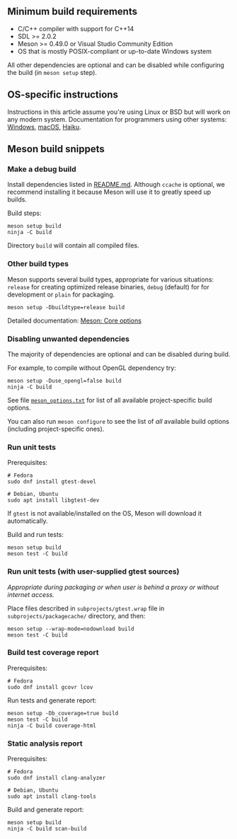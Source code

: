## Minimum build requirements

- C/C++ compiler with support for C++14
- SDL >= 2.0.2
- Meson >= 0.49.0 or Visual Studio Community Edition
- OS that is mostly POSIX-compliant or up-to-date Windows system

All other dependencies are optional and can be disabled while configuring the
build (in `meson setup` step).

## OS-specific instructions

Instructions in this article assume you're using Linux or BSD but will work
on any modern system. Documentation for programmers using other systems:
[Windows], [macOS], [Haiku].

[Windows]: docs/build-windows.md
[macOS]: docs/build-macos.md
[Haiku]: docs/build-haiku.md

## Meson build snippets

### Make a debug build

Install dependencies listed in [README.md](README.md).  Although `ccache` is
optional, we recommend installing it because Meson will use it to greatly speed
up builds.

Build steps:

``` shell
meson setup build
ninja -C build
```
Directory `build` will contain all compiled files.

### Other build types

Meson supports several build types, appropriate for various situations:
`release` for creating optimized release binaries, `debug` (default) for
for development or `plain` for packaging.

``` shell
meson setup -Dbuildtype=release build
```
Detailed documentation: [Meson: Core options][meson-core]

[meson-core]: https://mesonbuild.com/Builtin-options.html#core-options

### Disabling unwanted dependencies

The majority of dependencies are optional and can be disabled during build.

For example, to compile without OpenGL dependency try:

``` shell
meson setup -Duse_opengl=false build
ninja -C build
```

See file [`meson_options.txt`](meson_options.txt) for list of all available
project-specific build options.

You can also run `meson configure` to see the list of *all* available
build options (including project-specific ones).

### Run unit tests

Prerequisites:

``` shell
# Fedora
sudo dnf install gtest-devel
```
``` shell
# Debian, Ubuntu
sudo apt install libgtest-dev
```
If `gtest` is not available/installed on the OS, Meson will download it
automatically.

Build and run tests:

``` shell
meson setup build
meson test -C build
```

### Run unit tests (with user-supplied gtest sources)

*Appropriate during packaging or when user is behind a proxy or without
internet access.*

Place files described in `subprojects/gtest.wrap` file in
`subprojects/packagecache/` directory, and then:

``` shell
meson setup --wrap-mode=nodownload build
meson test -C build
```

### Build test coverage report

Prerequisites:

``` shell
# Fedora
sudo dnf install gcovr lcov
```

Run tests and generate report:

``` shell
meson setup -Db_coverage=true build
meson test -C build
ninja -C build coverage-html
```

### Static analysis report

Prerequisites:

``` shell
# Fedora
sudo dnf install clang-analyzer
```
``` shell
# Debian, Ubuntu
sudo apt install clang-tools
```

Build and generate report:

``` shell
meson setup build
ninja -C build scan-build
```
